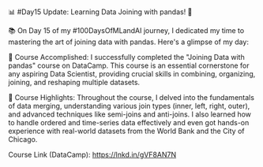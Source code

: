 📊 #Day15 Update: Learning Data Joining with pandas! 🐼

📚 On Day 15 of my #100DaysOfMLandAI journey, I dedicated my time to mastering the art of joining data with pandas. Here's a glimpse of my day:

🔹 Course Accomplished: I successfully completed the "Joining Data with pandas" course on DataCamp. This course is an essential cornerstone for any aspiring Data Scientist, providing crucial skills in combining, organizing, joining, and reshaping multiple datasets.

🔹 Course Highlights: Throughout the course, I delved into the fundamentals of data merging, understanding various join types (inner, left, right, outer), and advanced techniques like semi-joins and anti-joins. I also learned how to handle ordered and time-series data effectively and even got hands-on experience with real-world datasets from the World Bank and the City of Chicago.

Course Link (DataCamp): https://lnkd.in/gVF8AN7N
